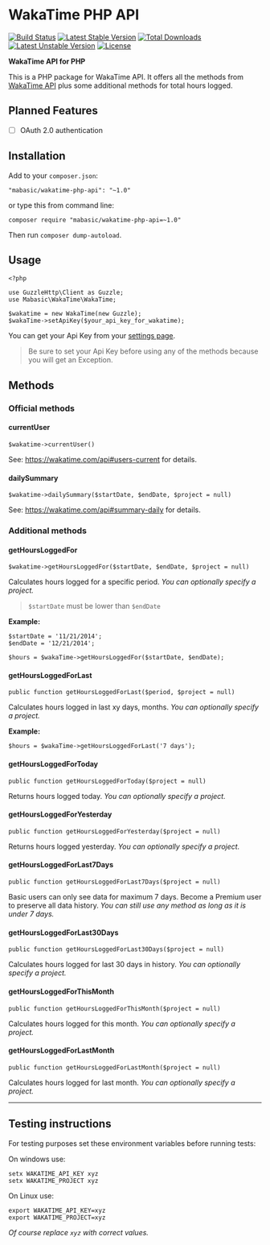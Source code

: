 # WakaTime PHP API

[![Build Status](https://travis-ci.org/mabasic/wakatime-php-api.svg)](https://travis-ci.org/mabasic/wakatime-php-api) [![Latest Stable Version](https://poser.pugx.org/mabasic/wakatime-php-api/v/stable.svg)](https://packagist.org/packages/mabasic/wakatime-php-api) [![Total Downloads](https://poser.pugx.org/mabasic/wakatime-php-api/downloads.svg)](https://packagist.org/packages/mabasic/wakatime-php-api) [![Latest Unstable Version](https://poser.pugx.org/mabasic/wakatime-php-api/v/unstable.svg)](https://packagist.org/packages/mabasic/wakatime-php-api) [![License](https://poser.pugx.org/mabasic/wakatime-php-api/license.svg)](https://packagist.org/packages/mabasic/wakatime-php-api)

**WakaTime API for PHP**

This is a PHP package for WakaTime API. It offers all the methods from [WakaTime API](https://wakatime.com/api) plus some additional methods for total hours logged.

## Planned Features

- [ ] OAuth 2.0 authentication

## Installation

Add to your `composer.json`:

```
"mabasic/wakatime-php-api": "~1.0"
```

or type this from command line: 

```
composer require "mabasic/wakatime-php-api=~1.0"
```

Then run `composer dump-autoload`.

## Usage

```
<?php

use GuzzleHttp\Client as Guzzle;
use Mabasic\WakaTime\WakaTime;

$wakatime = new WakaTime(new Guzzle);
$wakaTime->setApiKey($your_api_key_for_wakatime);
```

You can get your Api Key from your [settings page](https://wakatime.com/settings).
 
> Be sure to set your Api Key before using any of the methods because you will get an Exception.
 
## Methods

### Official methods

#### currentUser

```
$wakatime->currentUser()
```

See: https://wakatime.com/api#users-current for details.

#### dailySummary

```
$wakatime->dailySummary($startDate, $endDate, $project = null)
```

See: https://wakatime.com/api#summary-daily for details.

### Additional methods

#### getHoursLoggedFor

```
$wakatime->getHoursLoggedFor($startDate, $endDate, $project = null)
```

Calculates hours logged for a specific period. 
_You can optionally specify a project._

> `$startDate` must be lower than `$endDate`

**Example:**

```
$startDate = '11/21/2014';
$endDate = '12/21/2014';

$hours = $wakaTime->getHoursLoggedFor($startDate, $endDate);
```

#### getHoursLoggedForLast

```
public function getHoursLoggedForLast($period, $project = null)
```

Calculates hours logged in last xy days, months. 
_You can optionally specify a project._

**Example:**

```
$hours = $wakaTime->getHoursLoggedForLast('7 days');
```

#### getHoursLoggedForToday

```
public function getHoursLoggedForToday($project = null)
```

Returns hours logged today. 
_You can optionally specify a project._

#### getHoursLoggedForYesterday

```
public function getHoursLoggedForYesterday($project = null)
```

Returns hours logged yesterday. 
_You can optionally specify a project._

#### getHoursLoggedForLast7Days

```
public function getHoursLoggedForLast7Days($project = null)
```

Basic users can only see data for maximum 7 days. Become a Premium user to preserve all data history. 
_You can still use any method as long as it is under 7 days._

#### getHoursLoggedForLast30Days

```
public function getHoursLoggedForLast30Days($project = null)
```

Calculates hours logged for last 30 days in history.
_You can optionally specify a project._

#### getHoursLoggedForThisMonth

```
public function getHoursLoggedForThisMonth($project = null)
```

Calculates hours logged for this month.
_You can optionally specify a project._

#### getHoursLoggedForLastMonth

```
public function getHoursLoggedForLastMonth($project = null)
```

Calculates hours logged for last month.
_You can optionally specify a project._

---

## Testing instructions

For testing purposes set these environment variables before running tests:

On windows use:

```
setx WAKATIME_API_KEY xyz
setx WAKATIME_PROJECT xyz
```

On Linux use:

```
export WAKATIME_API_KEY=xyz
export WAKATIME_PROJECT=xyz
```

_Of course replace `xyz` with correct values._